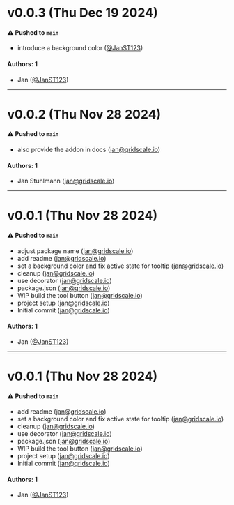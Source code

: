 # v0.0.3 (Thu Dec 19 2024)

#### ⚠️ Pushed to `main`

- introduce a background color ([@JanST123](https://github.com/JanST123))

#### Authors: 1

- Jan ([@JanST123](https://github.com/JanST123))

---

# v0.0.2 (Thu Nov 28 2024)

#### ⚠️ Pushed to `main`

- also provide the addon in docs (jan@gridscale.io)

#### Authors: 1

- Jan Stuhlmann (jan@gridscale.io)

---

# v0.0.1 (Thu Nov 28 2024)

#### ⚠️ Pushed to `main`

- adjust package name (jan@gridscale.io)
- add readme (jan@gridscale.io)
- set a background color and fix active state for tooltip (jan@gridscale.io)
- cleanup (jan@gridscale.io)
- use decorator (jan@gridscale.io)
- package.json (jan@gridscale.io)
- WIP build the tool button (jan@gridscale.io)
- project setup (jan@gridscale.io)
- Initial commit (jan@gridscale.io)

#### Authors: 1

- Jan ([@JanST123](https://github.com/JanST123))

---

# v0.0.1 (Thu Nov 28 2024)

#### ⚠️ Pushed to `main`

- add readme (jan@gridscale.io)
- set a background color and fix active state for tooltip (jan@gridscale.io)
- cleanup (jan@gridscale.io)
- use decorator (jan@gridscale.io)
- package.json (jan@gridscale.io)
- WIP build the tool button (jan@gridscale.io)
- project setup (jan@gridscale.io)
- Initial commit (jan@gridscale.io)

#### Authors: 1

- Jan ([@JanST123](https://github.com/JanST123))
